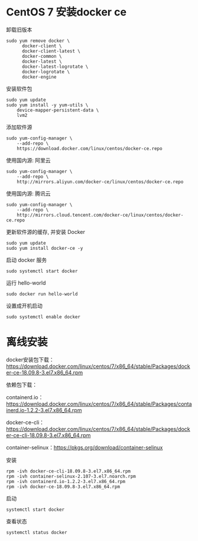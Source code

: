 # CentOS 7 安装docker ce
卸载旧版本
```
sudo yum remove docker \
      docker-client \
      docker-client-latest \
      docker-common \
      docker-latest \
      docker-latest-logrotate \
      docker-logrotate \
      docker-engine
```
安装软件包
```
sudo yum update
sudo yum install -y yum-utils \
    device-mapper-persistent-data \
    lvm2
```
添加软件源
```
sudo yum-config-manager \
    --add-repo \
    https://download.docker.com/linux/centos/docker-ce.repo
```
使用国内源: 阿里云
```
sudo yum-config-manager \
    --add-repo \
    http://mirrors.aliyun.com/docker-ce/linux/centos/docker-ce.repo
```
使用国内源: 腾讯云
```
sudo yum-config-manager \
    --add-repo \
    http://mirrors.cloud.tencent.com/docker-ce/linux/centos/docker-ce.repo
```
更新软件源的缓存, 并安装 Docker
```
sudo yum update
sudo yum install docker-ce -y
```
启动 docker 服务
```
sudo systemctl start docker
```
运行 hello-world
```
sudo docker run hello-world
```
设置成开机启动
```
sudo systemctl enable docker
```

# 离线安装

docker安装包下载：https://download.docker.com/linux/centos/7/x86_64/stable/Packages/docker-ce-18.09.8-3.el7.x86_64.rpm

依赖包下载：

containerd.io：https://download.docker.com/linux/centos/7/x86_64/stable/Packages/containerd.io-1.2.2-3.el7.x86_64.rpm

docker-ce-cli：https://download.docker.com/linux/centos/7/x86_64/stable/Packages/docker-ce-cli-18.09.8-3.el7.x86_64.rpm

container-selinux：https://pkgs.org/download/container-selinux

安装
```
rpm -ivh docker-ce-cli-18.09.8-3.el7.x86_64.rpm
rpm -ivh container-selinux-2.107-3.el7.noarch.rpm
rpm -ivh containerd.io-1.2.2-3.el7.x86_64.rpm
rpm -ivh docker-ce-18.09.8-3.el7.x86_64.rpm
```
启动
```
systemctl start docker 
```
查看状态
```
systemctl status docker 
```
